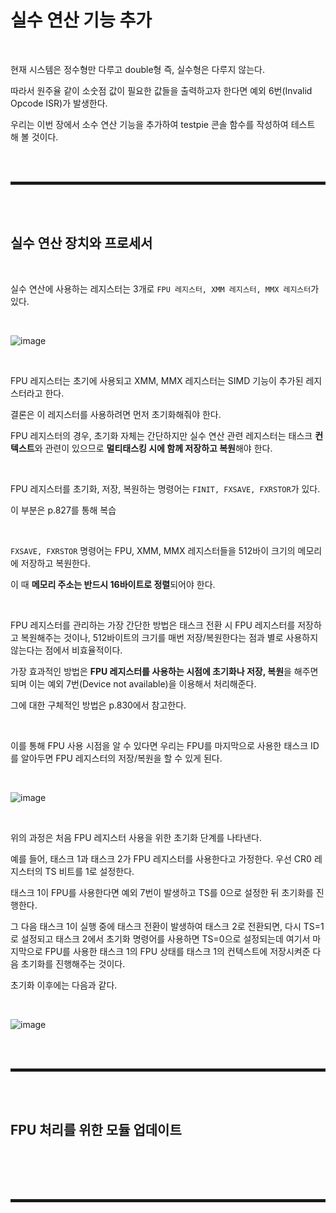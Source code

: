 # 실수 연산 기능 추가

<br>

현재 시스템은 정수형만 다루고 double형 즉, 실수형은 다루지 않는다.

따라서 원주율 같이 소숫점 값이 필요한 값들을 출력하고자 한다면 예외 6번(Invalid Opcode ISR)가 발생한다.

우리는 이번 장에서 소수 연산 기능을 추가하여 testpie 콘솔 함수를 작성하여 테스트 해 볼 것이다.

<br><br>
<hr style="border: 2px solid;">
<br><br>

## 실수 연산 장치와 프로세서

<br>

실수 연산에 사용하는 레지스터는 3개로 ```FPU 레지스터, XMM 레지스터, MMX 레지스터```가 있다.

<br>

![image](https://user-images.githubusercontent.com/52172169/203735466-b063ccc1-3a3b-4a60-99e3-7d6cbb0264ca.png)

<br>

FPU 레지스터는 초기에 사용되고 XMM, MMX 레지스터는 SIMD 기능이 추가된 레지스터라고 한다.

결론은 이 레지스터를 사용하려면 먼저 초기화해줘야 한다.

FPU 레지스터의 경우, 초기화 자체는 간단하지만 실수 연산 관련 레지스터는 태스크 **컨텍스트**와 관련이 있으므로 **멀티태스킹 시에 함께 저장하고 복원**해야 한다. 

<br>

FPU 레지스터를 초기화, 저장, 복원하는 명령어는 ```FINIT, FXSAVE, FXRSTOR```가 있다.

이 부분은 p.827를 통해 복습

<br>

```FXSAVE, FXRSTOR``` 명령어는 FPU, XMM, MMX 레지스터들을 512바이 크기의 메모리에 저장하고 복원한다.

이 때 **메모리 주소는 반드시 16바이트로 정렬**되어야 한다.

<br>

FPU 레지스터를 관리하는 가장 간단한 방법은 태스크 전환 시 FPU 레지스터를 저장하고 복원해주는 것이나, 512바이트의 크기를 매번 저장/복원한다는 점과 별로 사용하지 않는다는 점에서 비효율적이다.

가장 효과적인 방법은 **FPU 레지스터를 사용하는 시점에 초기화나 저장, 복원**을 해주면 되며 이는 예외 7번(Device not available)을 이용해서 처리해준다.

그에 대한 구체적인 방법은 p.830에서 참고한다.

<br>

이를 통해 FPU 사용 시점을 알 수 있다면 우리는 FPU를 마지막으로 사용한 태스크 ID를 알아두면 FPU 레지스터의 저장/복원을 할 수 있게 된다.

<br>

![image](https://user-images.githubusercontent.com/52172169/203815040-f202b77e-48f5-42f5-86be-cc7d812f9795.png)

<br>

위의 과정은 처음 FPU 레지스터 사용을 위한 초기화 단계를 나타낸다.

예를 들어, 태스크 1과 태스크 2가 FPU 레지스터를 사용한다고 가정한다. 우선 CR0 레지스터의 TS 비트를 1로 설정한다.

태스크 1이 FPU를 사용한다면 예외 7번이 발생하고 TS를 0으로 설정한 뒤 초기화를 진행한다.

그 다음 태스크 1이 실행 중에 태스크 전환이 발생하여 태스크 2로 전환되면, 다시 TS=1로 설정되고 태스크 2에서 초기화 명령어를 사용하면 TS=0으로 설정되는데 여기서 마지막으로 FPU를 사용한 태스크 1의 FPU 상태를 태스크 1의 컨텍스트에 저장시켜준 다음 초기화를 진행해주는 것이다.

초기화 이후에는 다음과 같다.

<br>

![image](https://user-images.githubusercontent.com/52172169/203815832-e877868f-d9fa-4d4d-ac11-07d944cbe810.png)

<br><br>
<hr style="border: 2px solid;">
<br><br>

## FPU 처리를 위한 모듈 업데이트

<br>



<br><br>
<hr style="border: 2px solid;">
<br><br>

